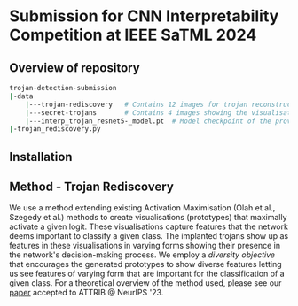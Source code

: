 # Submission for CNN Interpretability Competition at IEEE SaTML 2024

## Overview of repository
```bash
trojan-detection-submission
|-data
    |---trojan-rediscovery   # Contains 12 images for trojan reconstructions of each of the 12 classes
    |---secret-trojans       # Contains 4 images showing the visualisations used to make the guesses
    |---interp_trojan_resnet5-_model.pt  # Model checkpoint of the provided trojaned model
|-trojan_rediscovery.py


```

## Installation

## Method - Trojan Rediscovery
We use a method extending existing Activation Maximisation (Olah et al., Szegedy et al.) methods to create visualisations (prototypes) that maximally activate a given logit. These visualisations capture features that the network deems important to classify a given class. The implanted trojans show up as features in these visualisations in varying forms showing their presence in the network's decision-making process. We employ a *diversity objective* that encourages the generated prototypes to show diverse features letting us see features of varying form that are important for the classification of a given class. For a theoretical overview of the method used, please see our [paper](https://arxiv.org/abs/2309.17144) accepted to ATTRIB @ NeurIPS '23. 





